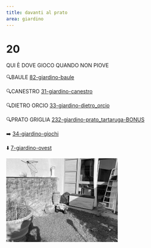 ```yaml
---
title: davanti al prato
area: giardino
---
```

# 20
QUI È DOVE GIOCO QUANDO NON PIOVE

🔍BAULE [82-giardino-baule](82-giardino-baule.md)

🔍CANESTRO [31-giardino-canestro](31-giardino-canestro.md)

🔍DIETRO ORCIO [33-giardino-dietro_orcio](33-giardino-dietro_orcio.md)

🔍PRATO GRIGLIA [232-giardino-prato_tartaruga-BONUS](232-giardino-prato_tartaruga-BONUS.md)

➡️ [34-giardino-giochi](34-giardino-giochi.md)

⬇️ [7-giardino-ovest](7-giardino-ovest.md)

![foto_135](_assets/preview/foto_135.jpg)